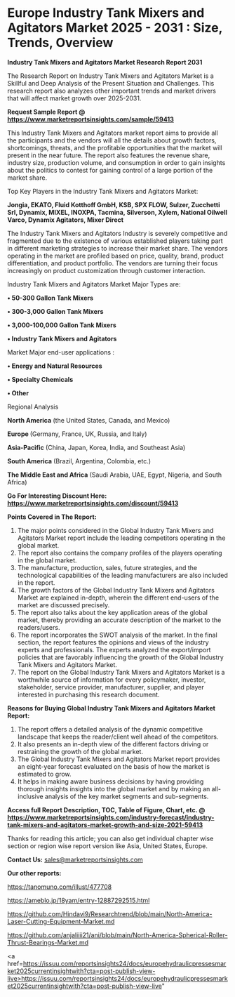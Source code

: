 # Europe Industry Tank Mixers and Agitators Market 2025 - 2031 : Size, Trends, Overview

<strong>Industry Tank Mixers and Agitators Market Research Report 2031</strong>

The Research Report on Industry Tank Mixers and Agitators Market is a Skillful and Deep Analysis of the Present Situation and Challenges. This research report also analyzes other important trends and market drivers that will affect market growth over 2025-2031.

<strong>Request Sample Report @ <a href=https://www.marketreportsinsights.com/sample/59413>https://www.marketreportsinsights.com/sample/59413</a></strong>

This Industry Tank Mixers and Agitators market report aims to provide all the participants and the vendors will all the details about growth factors, shortcomings, threats, and the profitable opportunities that the market will present in the near future. The report also features the revenue share, industry size, production volume, and consumption in order to gain insights about the politics to contest for gaining control of a large portion of the market share.

Top Key Players in the Industry Tank Mixers and Agitators Market:

<strong>Jongia, EKATO, Fluid Kotthoff GmbH, KSB, SPX FLOW, Sulzer, Zucchetti Srl, Dynamix, MIXEL, INOXPA, Tacmina, Silverson, Xylem, National Oilwell Varco, Dynamix Agitators, Mixer Direct</strong>

The Industry Tank Mixers and Agitators Industry is severely competitive and fragmented due to the existence of various established players taking part in different marketing strategies to increase their market share. The vendors operating in the market are profiled based on price, quality, brand, product differentiation, and product portfolio. The vendors are turning their focus increasingly on product customization through customer interaction.

Industry Tank Mixers and Agitators Market Major Types are:

<strong>• 50-300 Gallon Tank Mixers

• 300-3,000 Gallon Tank Mixers

• 3,000-100,000 Gallon Tank Mixers

• Industry Tank Mixers and Agitators</strong>

Market Major end-user applications :

<strong>• Energy and Natural Resources

• Specialty Chemicals

• Other</strong>

Regional Analysis

</u><strong><b>North America</b></strong> (the United States, Canada, and Mexico)

<strong><b>Europe </b></strong>(Germany, France, UK, Russia, and Italy)

<strong><b>Asia-Pacific</b></strong> (China, Japan, Korea, India, and Southeast Asia)

<strong><b>South America</b></strong> (Brazil, Argentina, Colombia, etc.)

<strong><b>The Middle East and Africa</b></strong> (Saudi Arabia, UAE, Egypt, Nigeria, and South Africa)

<strong>Go For Interesting Discount Here: <a href=https://www.marketreportsinsights.com/discount/59413>https://www.marketreportsinsights.com/discount/59413</a></strong>

<strong>Points Covered in The Report:</strong>
<ol>
  <li>The major points considered in the Global Industry Tank Mixers and Agitators Market report include the leading competitors operating in the global market.</li>
  <li>The report also contains the company profiles of the players operating in the global market.</li>
  <li>The manufacture, production, sales, future strategies, and the technological capabilities of the leading manufacturers are also included in the report.</li>
  <li>The growth factors of the Global Industry Tank Mixers and Agitators Market are explained in-depth, wherein the different end-users of the market are discussed precisely.</li>
  <li>The report also talks about the key application areas of the global market, thereby providing an accurate description of the market to the readers/users.</li>
  <li>The report incorporates the SWOT analysis of the market. In the final section, the report features the opinions and views of the industry experts and professionals. The experts analyzed the export/import policies that are favorably influencing the growth of the Global Industry Tank Mixers and Agitators Market.</li>
  <li>The report on the Global Industry Tank Mixers and Agitators Market is a worthwhile source of information for every policymaker, investor, stakeholder, service provider, manufacturer, supplier, and player interested in purchasing this research document.</li>
</ol>
<strong>Reasons for Buying Global Industry Tank Mixers and Agitators Market Report:</strong>

<ol>
  <li>The report offers a detailed analysis of the dynamic competitive landscape that keeps the reader/client well ahead of the competitors.</li>
  <li>It also presents an in-depth view of the different factors driving or restraining the growth of the global market.</li>
  <li>The Global Industry Tank Mixers and Agitators Market report provides an eight-year forecast evaluated on the basis of how the market is estimated to grow.</li>
  <li>It helps in making aware business decisions by having providing thorough insights insights into the global market and by making an all-inclusive analysis of the key market segments and sub-segments.</li>
</ol>
<strong>Access full Report Description, TOC, Table of Figure, Chart, etc. @ <a href=https://www.marketreportsinsights.com/industry-forecast/industry-tank-mixers-and-agitators-market-growth-and-size-2021-59413>https://www.marketreportsinsights.com/industry-forecast/industry-tank-mixers-and-agitators-market-growth-and-size-2021-59413</a></strong>


Thanks for reading this article; you can also get individual chapter wise section or region wise report version like Asia, United States, Europe.

<strong>Contact Us:</strong>
sales@marketreportsinsights.com

<strong>Our other reports:</strong>

<a href=https://tanomuno.com/illust/477708>https://tanomuno.com/illust/477708</a>

<a href=https://ameblo.jp/18yam/entry-12887292515.html>https://ameblo.jp/18yam/entry-12887292515.html</a>

<a href=https://github.com/Hindavi9/Researchtrend/blob/main/North-America-Laser-Cutting-Equipment-Market.md>https://github.com/Hindavi9/Researchtrend/blob/main/North-America-Laser-Cutting-Equipment-Market.md</a>

<a href=https://github.com/anjaliiii21/ani/blob/main/North-America-Spherical-Roller-Thrust-Bearings-Market.md>https://github.com/anjaliiii21/ani/blob/main/North-America-Spherical-Roller-Thrust-Bearings-Market.md</a>

<a href=https://issuu.com/reportsinsights24/docs/europehydraulicpressesmarket2025currentinsightwith?cta=post-publish-view-live>https://issuu.com/reportsinsights24/docs/europehydraulicpressesmarket2025currentinsightwith?cta=post-publish-view-live</a>"
